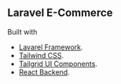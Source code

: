 ## Laravel E-Commerce

Built with

- [Lavarel Framework](https://laravel.com/).
- [Tailwind CSS](https://tailwindcss.com/).
- [Tailgrid UI Components](https://tailgrids.com/).
- [React Backend](https://react.dev/).


